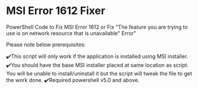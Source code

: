 # MSI Error 1612 Fixer
 PowerShell Code to Fix MSI Error 1612 or Fix "The feature you are trying to use is on network resource that is unavailable" Error"

Please note below prerequisites:

✔️This script will only work if the application is installed using MSI installer.
✔️You should have the base MSI installer placed at same location as script. You will be unable to install/uninstall it but the script will tweak the file to get the work done.
✔️Required powershell v5.0 and above.
